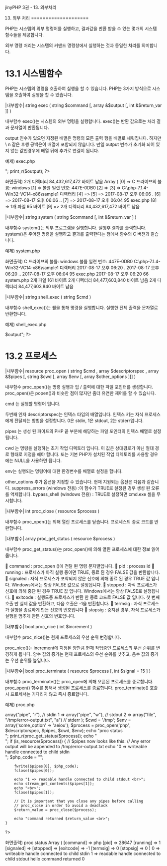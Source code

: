 jinyPHP 3권 - 13. 외부처리

13. 외부 처리
====================

PHP는 시스템의 외부 명령어를 실행하고, 결과값을 반환 받을 수 있는 몇개의 시스템 함수들을 제공합니다.

외부 명령 처리는 시스템의 커맨드 명령창에서 실행하는 것과 동일한 처리를 의미합니다. 

13.1 시스템함수
====================

PHP는 시스템의 명령을 호출하여 실행을 할 수 있습니다. PHP는 3가지 방식으로 시스템을 호출하여 실행을 할 수 있습니다.

|내부함수|
string exec ( string $command [, array &$output [, int &$return_var ]] )

내부함수 exec()는 시스템의 외부 명령을 실행합니다. exec()는 반환 값으로는 처리 결과 문자열이 반환됩니다.

output 인수가 있으면 지정된 배열은 명령의 모든 출력 행을 배열로 채워집니다. 하지만 \ n 같은 후행 공백은이 배열에 포함되지 않습니다. 만일 output 변수가 초기화 되어 있지 않는 값인경우에 배열 뒤에 추가로 연결이 됩니다.

예제) exec.php
<?php
	$result = exec("dir",$output);
	echo $result;
	echo "<br>";
	print_r($output);
?>

화면출력)
2개 디렉터리 84,432,617,472 바이트 남음
Array ( [0] => C 드라이브의 볼륨: windows [1] => 볼륨 일련 번호: 447E-0DB0 [2] => [3] => C:\php-7.1.4-Win32-VC14-x86\sample1 디렉터리 [4] => [5] => 2017-08-17 오후 06:06
. [6] => 2017-08-17 오후 06:06
.. [7] => 2017-08-17 오후 06:04 95 exec.php [8] => 1개 파일 95 바이트 [9] => 2개 디렉터리 84,432,617,472 바이트 남음 

|내부함수|
string system ( string $command [, int &$return_var ] )

내부함수 system()는 외부 프로그램을 실행합니다. 실행후 결과를 출력합니다. system()은 주어진 명령을 실행하고 결과를 출력한다는 점에서 함수의 C 버전과 같습니다.

예제) system.php
<?php 
	$result = system("dir",$output); 
	echo $result;
?>

화면출력)
C 드라이브의 볼륨: windows 볼륨 일련 번호: 447E-0DB0 C:\php-7.1.4-Win32-VC14-x86\sample1 디렉터리 2017-08-17 오후 06:20
. 2017-08-17 오후 06:20
.. 2017-08-17 오후 06:04 95 exec.php 2017-08-17 오후 06:20 66 system.php 2개 파일 161 바이트 2개 디렉터리 84,477,603,840 바이트 남음 2개 디렉터리 84,477,603,840 바이트 남음

|내부함수|
string shell_exec ( string $cmd )

내부함수 shell_exec()는 쉘을 통해 명령을 실행합니다. 실행한 전체 출력을 문자열로 반환합니다.

예제) shell_exec.php
<?php
	$output = shell_exec('ls -lart');
	echo "<pre>$output</pre>";
?>


13.2 프로세스
====================

|내부함수|
resource proc_open ( string $cmd , array $descriptorspec , array &$pipes [, string $cwd [, array $env [, array $other_options ]]] )

내부함수 proc_open()는 명령 실행과 입 / 출력에 대한  파일 포인터를 생성합니다. proc_open()은 popen()과 비슷한 점이 많지만 좀더 유연한 제어를 할 수 있습니다.

cmd 는 실행할 명령어 입니다. 

두번째 인자 descriptorspec는 인덱스 타입의 배열입니다. 인덱스 키는 자식 프로세스에게 전달되는 방법을 설정합니다. 0은 stdin, 1은 stdout, 2는 stderr입니다.

pipes 는 생성 된 파이프의 PHP 끝 부분에 해당하는 파일 포인터의 인덱스 배열로 설정됩니다.

cwd 는 명령을 실행하는 초기 작업 디렉토리 입니다. 이 값은 상대경로가 아닌 절대 경로 형태로 지정을 해야 합니다. 또는 기본 PHP가 설치된 작업 디렉토리를 사용할 경우에는 NULL을 사용하면 됩니다.

env는 실행되는 명령어에 대한 환경변수를 배열로 설정을 합니다. 

other_options
추가 옵션을 지정할 수 있습니다. 현재 지원되는 옵션은 다음과 같습니다.
suppress_errors (windows 전용) :이 함수가 TRUE로 설정된 경우 생성 된 오류를 억제합니다.
bypass_shell (windows 전용) : TRUE로 설정하면 cmd.exe 셸을 무시합니다.

|내부함수|
int proc_close ( resource $process )

내부함수 proc_open()는 의해 열린 프로세스를 닫습니다.  프로세스의 종료 코드를 반환합니다.

|내부함수|
array proc_get_status ( resource $process )

내부함수 proc_get_status()는 proc_open()에 의해 열린 프로세스에 대한 정보 읽어 옵니다.

	command : proc_open ()에 전달 된 명령 문자열입니다.
	pid : process id
	running : 프로세스가 아직 실행 중이면 TRUE, 종료 된 경우 FALSE 값을 반환합니다.
	signaled : 자식 프로세스가 포착되지 않은 신호에 의해 종료 된 경우 TRUE 값 입니다. Windows에서는 항상 FALSE 값으로 설정됩니다.
	stopped : 자식 프로세스가 신호에 의해 중단 된 경우 TRUE 값 입니다. Windows에서는 항상 FALSE로 설정됩니다.
	exitcode : 실행도중 프로세스가 반환 한 종료 코드로 FALSE 값 입니다. 첫 번째 호출 만 실제 값을 반환하고, 다음 호출은 -1을 반환합니다.
	termsig : 자식 프로세스가 실행을 종료하게 만든 신호의 번호입니다
	stopsig : 중지된 경우, 자식 프로세스가 실행을 멈추게 만든 신호의 번호입니다.

|내부함수|
bool proc_nice ( int $increment )

내부함수 proc_nice()는 현재 프로세스의 우선 순위 변경합니다.

proc_nice()는 increment에 지정된 양만큼 현재 작업중인 프로세스의 우선 순위를 변경하게 됩니다. 양수 값의 증가는 현재 프로세스의 우선 순위를 낮추고, 음수 값의 증가는 우선 순위를 높입니다.

|내부함수|
bool proc_terminate ( resource $process [, int $signal = 15 ] )

내부함수 proc_terminate()는 proc_open에 의해 오픈된 프로세스를 종료합니다. proc_open() 함수를 통해서 생성된 프로세스를 종료합니다. proc_terminate() 호출시 프로세서는 기다리지 않고 즉시 종료합니다.

예제) proc.php
<?php
    $descriptorspec = array(
        0 => array("pipe", "r"),  // stdin
        1 => array("pipe", "w"),  // stdout
        2 => array("file", "/tmp/error-output.txt", "a") // stderr
    );

    $cwd = '/tmp';
    $env = array('some_option' => 'aeiou');

    $process = proc_open('php', $descriptorspec, $pipes, $cwd, $env);
    echo "proc status<br>";
    print_r(proc_get_status($process));
    echo "<br>";

    if (is_resource($process)) {
        // $pipes now looks like this:
        // Any error output will be appended to /tmp/error-output.txt

        echo "0 => writeable handle connected to child stdin <br>";
        $php_code = "<?php echo 'hello' ?>";
        fwrite($pipes[0], $php_code);
        fclose($pipes[0]);

        echo "1 => readable handle connected to child stdout <br>";
        echo stream_get_contents($pipes[1]);
        echo "<br>";
        fclose($pipes[1]);

        // It is important that you close any pipes before calling
        // proc_close in order to avoid a deadlock
        $return_value = proc_close($process);

        echo "command returned $return_value <br>";
    }
?>

화면출력)
proc status
Array ( [command] => php [pid] => 28647 [running] => 1 [signaled] => [stopped] => [exitcode] => -1 [termsig] => 0 [stopsig] => 0 )
0 => writeable handle connected to child stdin
1 => readable handle connected to child stdout
hello
command returned 0 
